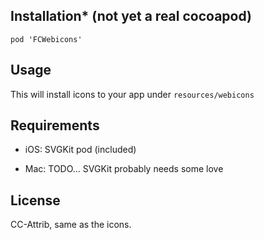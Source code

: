 Installation* (not yet a real cocoapod) 
------------

    pod 'FCWebicons'


Usage
-----


This will install icons to your app under `resources/webicons`

Requirements
------------

* iOS: SVGKit pod (included)

* Mac: TODO... SVGKit probably needs some love


License
-------

CC-Attrib, same as the icons.
